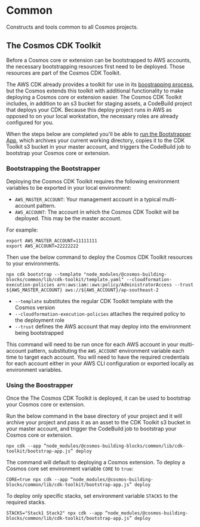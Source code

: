 # Common

Constructs and tools common to all Cosmos projects. 

## The Cosmos CDK Toolkit

Before a Cosmos core or extension can be bootstrapped to AWS accounts, the necessary bootstrapping resources first need to be deployed. Those resources are part of the Cosmos CDK Toolkit.

The AWS CDK already provides a toolkit for use in its [boostrapping process](https://docs.aws.amazon.com/cdk/latest/guide/bootstrapping.html), but the Cosmos extends this toolkit with additional functionality to make deploying a Cosmos core or extension easier. The Cosmos CDK Toolkit includes, in addition to an s3 bucket for staging assets, a CodeBuild project that deploys your CDK. Because this deploy project runs in AWS as opposed to on your local workstation, the necessary roles are already configured for you.

When the steps below are completed you'll be able to [run the Bootstrapper App](#using-the-boostrapper), which archives your current working directory, copies it to the CDK Toolkit s3 bucket in your master account, and triggers the CodeBuild job to bootstrap your Cosmos core or extension. 

### Bootstrapping the Bootstrapper 

Deploying the Cosmos CDK Toolkit requires the following environment variables to be exported in your local environment:

- `AWS_MASTER_ACCOUNT`: Your management account in a typical multi-account pattern. 
- `AWS_ACCOUNT`: The account in which the Cosmos CDK Toolkit will be deployed. This may be the master account. 

For example:
```
export AWS_MASTER_ACCOUNT=11111111
export AWS_ACCOUNT=22222222
```

Then use the below command to deploy the Cosmos CDK Toolkit resources to your environments.

`npx cdk bootstrap --template "node_modules/@cosmos-building-blocks/common/lib/cdk-toolkit/template.yaml" --cloudformation-execution-policies arn:aws:iam::aws:policy/AdministratorAccess --trust ${AWS_MASTER_ACCOUNT} aws://${AWS_ACCOUNT}/ap-southeast-2`

- `--template` substitutes the regular CDK Toolkit template with the Cosmos version
- `--cloudformation-execution-policies` attaches the required policy to the deployment role
- `--trust` defines the AWS account that may deploy into the environment being bootstrapped

This command will need to be run once for each AWS account in your multi-account pattern, substituting the `AWS_ACCOUNT` environment variable each time to target each account. You will need to have the required credentials for each account either in your AWS CLI configuration or exported locally as environment variables. 

### Using the Boostrapper 

Once the The Cosmos CDK Toolkit is deployed, it can be used to bootstrap your Cosmos core or extension. 

Run the below command in the base directory of your project and it will archive your project and pass it as an asset to the CDK Toolkit s3 bucket in your master account, and trigger the CodeBuild job to bootstrap your Cosmos core or extension. 

`npx cdk --app “node_modules/@cosmos-building-blocks/common/lib/cdk-toolkit/bootstrap-app.js” deploy`

The command will default to deploying a Cosmos extension. To deploy a Cosmos core set environment variable `CORE` to `true`:

`CORE=true npx cdk --app “node_modules/@cosmos-building-blocks/common/lib/cdk-toolkit/bootstrap-app.js” deploy`

To deploy only specific stacks, set environment variable `STACKS` to the required stacks. 

`STACKS="Stack1 Stack2" npx cdk --app “node_modules/@cosmos-building-blocks/common/lib/cdk-toolkit/bootstrap-app.js” deploy`

